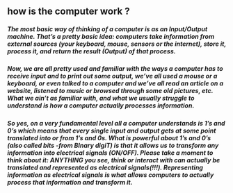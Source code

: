 ## how is the computer work ?






##### The most basic way of thinking of a computer is as an Input/Output machine. That’s a pretty basic idea: computers take information from external sources (your keyboard, mouse, sensors or the internet), store it, process it, and return the result (Output) of that process.





##### Now, we are all pretty used and familiar with the ways a computer has to receive input and to print out some output, we’ve all used a mouse or a keyboard, or even talked to a computer and we’ve all read an article on a website, listened to music or browsed through some old pictures, etc. What we ain’t as familiar with, and what we usually struggle to understand is how a computer actually processes information.

##### So yes, on a very fundamental level all a computer understands is 1’s and 0’s which means that every single input and output gets at some point translated into or from 1’s and 0s. What is powerful about 1’s and 0’s (also called bits -from BInary digiT) is that it allows us to transform any information into electrical signals (ON/OFF). Please take a moment to think about it: ANYTHING you see, think or interact with can actually be translated and represented as electrical signals(!!!). Representing information as electrical signals is what allows computers to actually process that information and transform it.